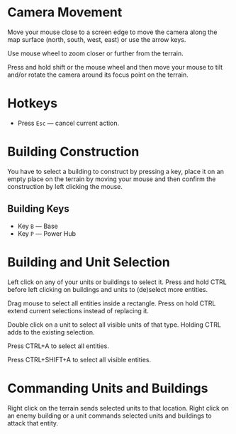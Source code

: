 # Camera Movement

Move your mouse close to a screen edge to move the camera along the map surface
(north, south, west, east) or use the arrow keys.

Use mouse wheel to zoom closer or further from the terrain.

Press and hold shift or the mouse wheel and then move your mouse to tilt and/or
rotate the camera around its focus point on the terrain.

# Hotkeys

* Press `Esc` — cancel current action.

# Building Construction

You have to select a building to construct by pressing a key, place it on an
empty place on the terrain by moving your mouse and then confirm the
construction by left clicking the mouse.

## Building Keys

* Key `B` — Base
* Key `P` — Power Hub

# Building and Unit Selection

Left click on any of your units or buildings to select it. Press and hold CTRL
before left clicking on buildings and units to (de)select more entities.

Drag mouse to select all entities inside a rectangle. Press on hold CTRL extend
current selections instead of replacing it.

Double click on a unit to select all visible units of that type. Holding CTRL adds to
the existing selection.

Press CTRL+A to select all entities.

Press CTRL+SHIFT+A to select all visible entities.

# Commanding Units and Buildings

Right click on the terrain sends selected units to that location. Right click
on an enemy building or a unit commands selected units and buildings to attack
that entity.
